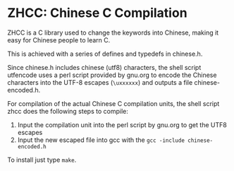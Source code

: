 # ZHCC: Chinese C Compilation
ZHCC is a C library used to change the keywords into Chinese, making it easy for Chinese people to learn C.

This is achieved with a series of defines and typedefs in chinese.h.

Since chinese.h includes chinese (utf8) characters, the shell script utfencode uses a perl script provided by gnu.org to encode the Chinese characters into the UTF-8 escapes (<code>\uxxxxxx</code>) and outputs a file chinese-encoded.h.

For compilation of the actual Chinese C compilation units, the shell script zhcc does the following steps to compile:

<ol>
  <li>Input the compilation unit into the perl script by gnu.org to get the UTF8 escapes</li>
  <li>Input the new escaped file into gcc with the <code>gcc -include chinese-encoded.h</code></li>
</ol>

To install just type <code>make</code>.
